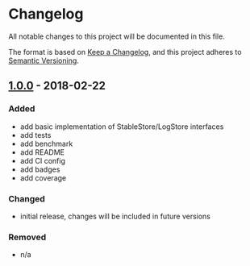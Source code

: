 # Changelog

All notable changes to this project will be documented in this file.

The format is based on [Keep a Changelog](https://keepachangelog.com/en/1.0.0/),
and this project adheres to [Semantic Versioning](https://semver.org/spec/v2.0.0.html).

## [1.0.0] - 2018-02-22

### Added

-   add basic implementation of StableStore/LogStore interfaces
-   add tests
-   add benchmark
-   add README
-   add CI config
-   add badges
-   add coverage

### Changed

-   initial release, changes will be included in future versions

### Removed

-   n/a

[unreleased]: https://github.com/markthethomas/raft-badger/compare/v1.0.0...HEAD
[1.0.0]: https://github.com/markthethomas/raft-badger/releases/tag/1.0.0
